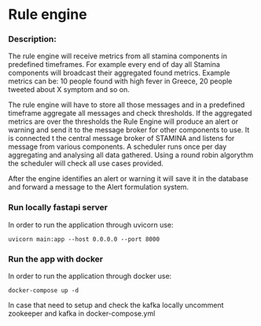 # Rule engine

### Description:

The rule engine will receive metrics from all stamina components in predefined timeframes.
For example every end of day all Stamina components will broadcast their aggregated found metrics. Example metrics can be: 10 people found with high fever in Greece, 20 people tweeted about X symptom and so on.

The rule engine will have to store all those messages and in a predefined timeframe aggregate all messages and check thresholds. If the aggregated metrics are over the thresholds the Rule Engine will produce an alert or warning and send it to the message broker for other components to use. It is connected t the central message broker of STAMINA and listens for message from various components. A scheduler runs once per day aggregating and analysing all data gathered. Using a round robin algorythm the scheduler will check all use cases provided.

After the engine identifies an alert or warning it will save it in the database and forward a message to the Alert formulation system.

### Run locally fastapi server

In order to run the application through uvicorn use:

`uvicorn main:app --host 0.0.0.0 --port 8000`

### Run the app with docker

In order to run the application through docker use:

`docker-compose up -d`

In case that need to setup and check the kafka locally uncomment zookeeper and kafka
in docker-compose.yml